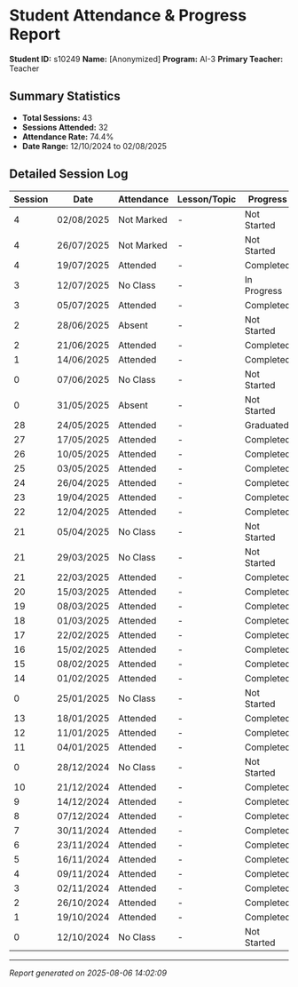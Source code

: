 # Student Attendance & Progress Report

**Student ID:** s10249
**Name:** [Anonymized]
**Program:** AI-3
**Primary Teacher:** Teacher

## Summary Statistics
- **Total Sessions:** 43
- **Sessions Attended:** 32
- **Attendance Rate:** 74.4%
- **Date Range:** 12/10/2024 to 02/08/2025

## Detailed Session Log

| Session | Date | Attendance | Lesson/Topic | Progress |
|---------|------|------------|--------------|----------|
| 4 | 02/08/2025 | Not Marked | - | Not Started |
| 4 | 26/07/2025 | Not Marked | - | Not Started |
| 4 | 19/07/2025 | Attended | - | Completed |
| 3 | 12/07/2025 | No Class | - | In Progress |
| 3 | 05/07/2025 | Attended | - | Completed |
| 2 | 28/06/2025 | Absent | - | Not Started |
| 2 | 21/06/2025 | Attended | - | Completed |
| 1 | 14/06/2025 | Attended | - | Completed |
| 0 | 07/06/2025 | No Class | - | Not Started |
| 0 | 31/05/2025 | Absent | - | Not Started |
| 28 | 24/05/2025 | Attended | - | Graduated |
| 27 | 17/05/2025 | Attended | - | Completed |
| 26 | 10/05/2025 | Attended | - | Completed |
| 25 | 03/05/2025 | Attended | - | Completed |
| 24 | 26/04/2025 | Attended | - | Completed |
| 23 | 19/04/2025 | Attended | - | Completed |
| 22 | 12/04/2025 | Attended | - | Completed |
| 21 | 05/04/2025 | No Class | - | Not Started |
| 21 | 29/03/2025 | No Class | - | Not Started |
| 21 | 22/03/2025 | Attended | - | Completed |
| 20 | 15/03/2025 | Attended | - | Completed |
| 19 | 08/03/2025 | Attended | - | Completed |
| 18 | 01/03/2025 | Attended | - | Completed |
| 17 | 22/02/2025 | Attended | - | Completed |
| 16 | 15/02/2025 | Attended | - | Completed |
| 15 | 08/02/2025 | Attended | - | Completed |
| 14 | 01/02/2025 | Attended | - | Completed |
| 0 | 25/01/2025 | No Class | - | Not Started |
| 13 | 18/01/2025 | Attended | - | Completed |
| 12 | 11/01/2025 | Attended | - | Completed |
| 11 | 04/01/2025 | Attended | - | Completed |
| 0 | 28/12/2024 | No Class | - | Not Started |
| 10 | 21/12/2024 | Attended | - | Completed |
| 9 | 14/12/2024 | Attended | - | Completed |
| 8 | 07/12/2024 | Attended | - | Completed |
| 7 | 30/11/2024 | Attended | - | Completed |
| 6 | 23/11/2024 | Attended | - | Completed |
| 5 | 16/11/2024 | Attended | - | Completed |
| 4 | 09/11/2024 | Attended | - | Completed |
| 3 | 02/11/2024 | Attended | - | Completed |
| 2 | 26/10/2024 | Attended | - | Completed |
| 1 | 19/10/2024 | Attended | - | Completed |
| 0 | 12/10/2024 | No Class | - | Not Started |

---
*Report generated on 2025-08-06 14:02:09*